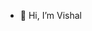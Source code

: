 - 👋 Hi, I’m Vishal

<!---
vishalkapoor-bolt/vishalkapoor-bolt is a ✨ special ✨ repository because its `README.md` (this file) appears on your GitHub profile.
You can click the Preview link to take a look at your changes.
--->
